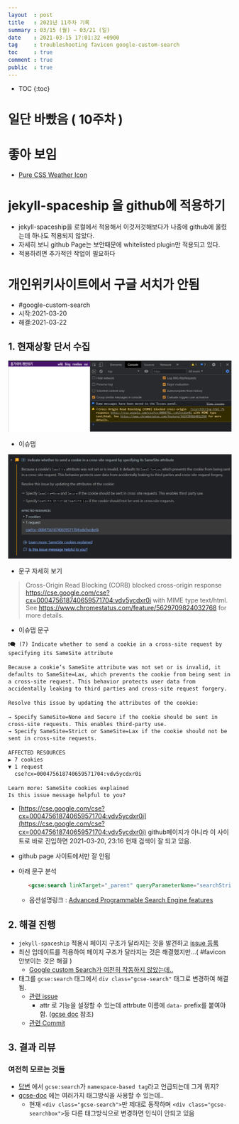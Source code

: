```yaml
---
layout  : post
title   : 2021년 11주차 기록
summary : 03/15 (월) ~ 03/21 (일)
date    : 2021-03-15 17:01:32 +0900
tag     : troubleshooting favicon google-custom-search
toc     : true
comment : true
public  : true
---
```

* TOC
{:toc}

# 일단 바빴음 ( 10주차 ) 

# 좋아 보임

* [Pure CSS Weather Icon](https://codepen.io/aexcode/pen/vYyQxoK)

# jekyll-spaceship 을 github에 적용하기

* jekyll-spaceship을 로컬에서 적용해서 이것저것해보다가 나중에 github에 올렸는데 하나도 적용되지 않았다.
* 자세히 보니 github Page는 보안때문에 whitelisted plugin만 적용되고 있다.
* 적용하려면 추가적인 작업이 필요하다

# 개인위키사이트에서 구글 서치가 안됨 

* #google-custom-search
* 시작:2021-03-20 
* 해결:2021-03-22

## 1. 현재상황 단서 수집

![구글서치실패장면](/post-img/2021/2021week11-01.png)

* 이슈탭
 
![구글서치실패장면2](/post-img/2021/2021week11-02.png)

* 문구 자세히 보기

> Cross-Origin Read Blocking (CORB) blocked cross-origin response https://cse.google.com/cse?cx=000475618740659571704:vdv5ycdxr0i with MIME type text/html. See https://www.chromestatus.com/feature/5629709824032768 for more details.

* 이슈탭 문구
 
```
❗🗨 (7) Indicate whether to send a cookie in a cross-site request by specifying its SameSite attribute

Because a cookie’s SameSite attribute was not set or is invalid, it defaults to SameSite=Lax, which prevents the cookie from being sent in a cross-site request. This behavior protects user data from accidentally leaking to third parties and cross-site request forgery.

Resolve this issue by updating the attributes of the cookie:

→ Specify SameSite=None and Secure if the cookie should be sent in cross-site requests. This enables third-party use.
→ Specify SameSite=Strict or SameSite=Lax if the cookie should not be sent in cross-site requests.

AFFECTED RESOURCES
▶ 7 cookies
▼ 1 request
  cse?cx=000475618740659571704:vdv5ycdxr0i
  
Learn more: SameSite cookies explained
Is this issue message helpful to you?
```

* [https://cse.google.com/cse?cx=000475618740659571704:vdv5ycdxr0i](https://cse.google.com/cse?cx=000475618740659571704:vdv5ycdxr0i) github페이지가 아니라 이 사이트로 바로 진입하면 2021-03-20, 23:16 현재 검색이 잘 되고 있음.
* github page 사이트에서만 잘 안됨

* 아래 문구 분석
  ```html
     <gcse:search linkTarget="_parent" queryParameterName="searchString"></gcse:search>
  ```
  * 옵션설명링크 : [Advanced Programmable Search Engine features](https://support.google.com/programmable-search/answer/3037004?hl=en)

## 2. 해결 진행

* `jekyll-spaceship` 적용시 페이지 구조가 달라지는 것을 발견하고 [issue 등록](https://github.com/jeffreytse/jekyll-spaceship/issues/46#issue-836859750)
* 최신 업데이트를 적용하여 페이지 구조가 달라지는 것은 해결했지만...( #favicon 안보이는 것은 해결 )
  * [Google custom Search가 여전히 작동하지 않았는데..](https://github.com/jeffreytse/jekyll-spaceship/issues/46#issuecomment-803524013)
* 태그를 `gcse:search` 태그에서 `div class="gcse-search"` 태그로 변경하여 해결됨. 
  * [관련 issue](https://github.com/jeffreytse/jekyll-spaceship/issues/46#issuecomment-803532416)
    * attr 로 기능을 설정할 수 있는데 attrbute 이름에 `data-` prefix를 붙여야함. ([gcse doc](https://developers.google.com/custom-search/docs/element#customizing) 참조)
  * [관련 Commit](https://github.com/honggaruy/honggaruy.github.io/commit/2b1cd54aceb8ca95905dcf755f429c1f6f6a467d)

## 3. 결과 리뷰

### 여전히 모르는 것들

* [답변](https://github.com/jeffreytse/jekyll-spaceship/issues/46#issuecomment-803532416) 에서 `gcse:search`가 `namespace-based tag`라고 언급되는데 그게 뭐지?
* [gcse-doc](https://developers.google.com/custom-search/docs/element#layout) 에는 여러가지 태그방식을 사용할 수 있는데..
  * 현재 `<div class="gcse-search">`만 제대로 동작하며 `<div class="gcse-searchbox">`등 다른 태그방식으로 변경하면 인식이 안되고 있음
